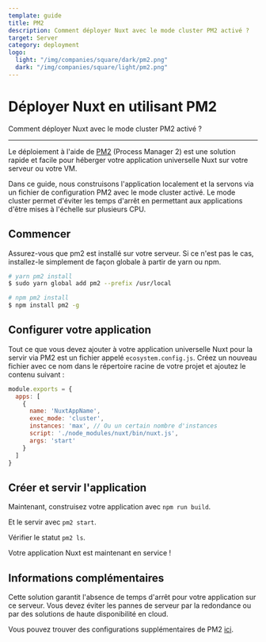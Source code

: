 ```yaml
---
template: guide
title: PM2
description: Comment déployer Nuxt avec le mode cluster PM2 activé ?
target: Server
category: deployment
logo:
  light: "/img/companies/square/dark/pm2.png"
  dark: "/img/companies/square/light/pm2.png"
---
```

# Déployer Nuxt en utilisant PM2

Comment déployer Nuxt avec le mode cluster PM2 activé ?

---

Le déploiement à l'aide de [PM2](https://pm2.keymetrics.io/) (Process Manager 2) est une solution rapide et facile pour héberger votre application universelle Nuxt sur votre serveur ou votre VM.

Dans ce guide, nous construisons l'application localement et la servons via un fichier de configuration PM2 avec le mode cluster activé. Le mode cluster permet d'éviter les temps d'arrêt en permettant aux applications d'être mises à l'échelle sur plusieurs CPU.

## Commencer

Assurez-vous que pm2 est installé sur votre serveur. Si ce n'est pas le cas, installez-le simplement de façon globale à partir de yarn ou npm.

```bash
# yarn pm2 install
$ sudo yarn global add pm2 --prefix /usr/local

# npm pm2 install
$ npm install pm2 -g
```

## Configurer votre application

Tout ce que vous devez ajouter à votre application universelle Nuxt pour la servir via PM2 est un fichier appelé `ecosystem.config.js`. Créez un nouveau fichier avec ce nom dans le répertoire racine de votre projet et ajoutez le contenu suivant :

```javascript
module.exports = {
  apps: [
    {
      name: 'NuxtAppName',
      exec_mode: 'cluster',
      instances: 'max', // Ou un certain nombre d'instances
      script: './node_modules/nuxt/bin/nuxt.js',
      args: 'start'
    }
  ]
}
```

## Créer et servir l'application

Maintenant, construisez votre application avec `npm run build`.

Et le servir avec `pm2 start`.

Vérifier le statut `pm2 ls`.

Votre application Nuxt est maintenant en service !

## Informations complémentaires

Cette solution garantit l'absence de temps d'arrêt pour votre application sur ce serveur. Vous devez éviter les pannes de serveur par la redondance ou par des solutions de haute disponibilité en cloud.

Vous pouvez trouver des configurations supplémentaires de PM2 [ici](https://pm2.keymetrics.io/docs/usage/application-declaration/#general).
